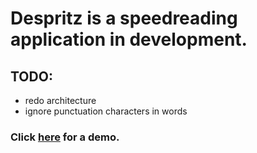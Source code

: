 # Despritz is a speedreading application in development.

## TODO:
* redo architecture
* ignore punctuation characters in words

### Click [here](http://static.deslee.me/despritz/test.html) for a demo.
